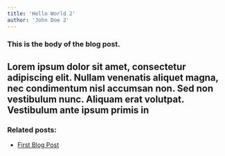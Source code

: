 ```yaml
---
title: 'Hello World 2'
author: 'John Doe 2'
---
```


### This is the body of the blog post.

## Lorem ipsum dolor sit amet, consectetur adipiscing elit. Nullam venenatis aliquet magna, nec condimentum nisl accumsan non. Sed non vestibulum nunc. Aliquam erat volutpat. Vestibulum ante ipsum primis in

### Related posts:

- [First Blog Post](blog-post-2.md)
